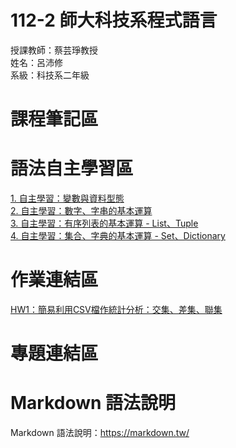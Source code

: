 # 112-2 師大科技系程式語言 
授課教師：蔡芸琤教授  
姓名：呂沛修  
系級：科技系二年級

# 課程筆記區

# 語法自主學習區
[1. 自主學習：變數與資料型態](https://github.com/PeiHsiuLu/112-2-Programming-Language/blob/main/datatype_note.py)  
[2. 自主學習：數字、字串的基本運算](https://github.com/PeiHsiuLu/112-2-Programming-Language/blob/main/number-string_note.py)  
[3. 自主學習：有序列表的基本運算 - List、Tuple](https://github.com/PeiHsiuLu/112-2-Programming-Language/blob/main/list-tuple.py)  
[4. 自主學習：集合、字典的基本運算 - Set、Dictionary](https://github.com/PeiHsiuLu/112-2-Programming-Language/blob/main/set-dict.py)




# 作業連結區
[HW1：簡易利用CSV檔作統計分析：交集、差集、聯集](https://github.com/PeiHsiuLu/112-2-Programming-Language/blob/main/HW1-112%E5%B9%B4%E8%88%87102%E5%B9%B4%E4%BA%8C%E9%A1%9E%E7%B5%84%E5%88%86%E7%A7%91%E6%8E%92%E8%A1%8C%E5%89%8D10%E5%90%8D%E6%AF%94%E8%BC%83_%E9%87%8D%E5%81%9A.py)

# 專題連結區   

# Markdown 語法說明
Markdown 語法說明：https://markdown.tw/

